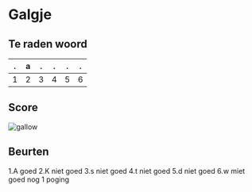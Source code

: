 # Galgje

## Te raden woord

|.|a|.|.|.|.|
|-|-|-|-|-|-|
|1|2|3|4|5|6|

## Score
![gallow](./images/6.png)

## Beurten
1.A goed
2.K niet goed
3.s niet goed
4.t niet goed
5.d niet goed
6.w miet goed nog 1 poging